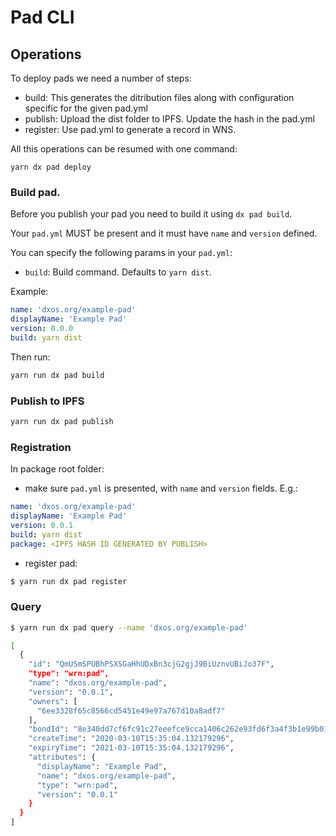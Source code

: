 # Pad CLI

## Operations

To deploy pads we need a number of steps:

- build: This generates the ditribution files along with configuration specific for the given pad.yml
- publish: Upload the dist folder to IPFS. Update the hash in the pad.yml
- register: Use pad.yml to generate a record in WNS.

All this operations can be resumed with one command:

```
yarn dx pad deploy
```

### Build pad.

Before you publish your pad you need to build it using `dx pad build`.

Your `pad.yml` MUST be present and it must have `name` and `version` defined.

You can specify the following params in your `pad.yml`:

- `build`: Build command. Defaults to `yarn dist`.

Example:

```yml
name: 'dxos.org/example-pad'
displayName: 'Example Pad'
version: 0.0.0
build: yarn dist
```

Then run:

```bash
yarn run dx pad build

```

### Publish to IPFS

```bash
yarn run dx pad publish
```

### Registration

In package root folder:

- make sure `pad.yml` is presented, with `name` and `version` fields. E.g.:

```yaml
name: 'dxos.org/example-pad'
displayName: 'Example Pad'
version: 0.0.1
build: yarn dist
package: <IPFS HASH ID GENERATED BY PUBLISH>
```

- register pad:

```bash
$ yarn run dx pad register
```

### Query

```bash
$ yarn run dx pad query --name 'dxos.org/example-pad'

[
  {
    "id": "QmUSmSPUBhPSXSGaHhUDxBn3cjG2gjJ9BiUznvUBiJo37F",
    "type": "wrn:pad",
    "name": "dxos.org/example-pad",
    "version": "0.0.1",
    "owners": [
      "6ee3328f65c8566cd5451e49e97a767d10a8adf7"
    ],
    "bondId": "8e340dd7cf6fc91c27eeefce9cca1406c262e93fd6f3a4f3b1e99b01161fcef3",
    "createTime": "2020-03-10T15:35:04.132179296",
    "expiryTime": "2021-03-10T15:35:04.132179296",
    "attributes": {
      "displayName": "Example Pad",
      "name": "dxos.org/example-pad",
      "type": "wrn:pad",
      "version": "0.0.1"
    }
  }
]
```
